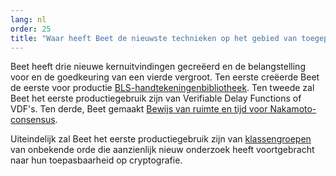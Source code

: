 ```yaml
---
lang: nl
order: 25
title: "Waar heeft Beet de nieuwste technieken op het gebied van toegepaste cryptografie?"
---
```


Beet heeft drie nieuwe kernuitvindingen gecreëerd en de belangstelling voor en de goedkeuring van een vierde vergroot. Ten eerste creëerde Beet de eerste voor productie [BLS-handtekeningenbibliotheek](https://github.com/Beet-Network/bls-signatures).
Ten tweede zal Beet het eerste productiegebruik zijn van Verifiable Delay Functions of VDF's. Ten derde, Beet gemaakt [Bewijs van ruimte en tijd voor Nakamoto-consensus](https://www.beet.net/assets/BeetGreenPaper.pdf).

Uiteindelijk zal Beet het eerste productiegebruik zijn van [klassengroepen](https://github.com/Beet-Network/vdf-competition/blob/master/classgroups.pdf) van onbekende orde die aanzienlijk nieuw onderzoek heeft voortgebracht naar hun toepasbaarheid op cryptografie.
 
